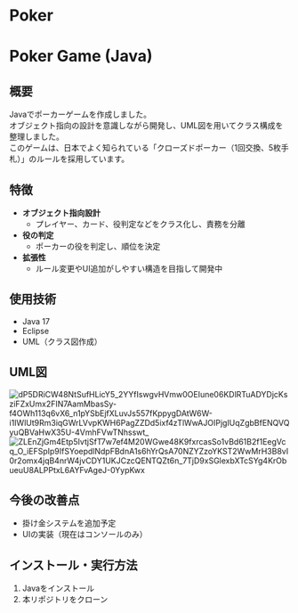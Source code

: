 # Poker
# Poker Game (Java)

## 概要
Javaでポーカーゲームを作成しました。  
オブジェクト指向の設計を意識しながら開発し、UML図を用いてクラス構成を整理しました。  
このゲームは、日本でよく知られている「クローズドポーカー（1回交換、5枚手札）」のルールを採用しています。

## 特徴
- **オブジェクト指向設計**
  - プレイヤー、カード、役判定などをクラス化し、責務を分離
- **役の判定**
  - ポーカーの役を判定し、順位を決定
- **拡張性**
  - ルール変更やUI追加がしやすい構造を目指して開発中

## 使用技術
- Java 17
- Eclipse
- UML（クラス図作成）

## UML図
![dP5DRiCW48NtSufHLicY5_2YYfIswgvHVmw0OEIune06KDlRTuADYDjcKsziFZxUmx2FIN7AamMbasSy-f4OWh113q6vX6_n1pYSbEjfXLuvJs557fKppygDAtW6W-i1IWlUt9Rm3iqGWrLVvpKWH6PagZZDd5ixf4zTlWwAJOIPjgIUqZgbBfENQVQyuQBVaHwX35U-4VmhFVwTNhsswt_](https://github.com/user-attachments/assets/b9208939-945e-4835-979c-bf69dc173cbc)
![ZLEnZjGm4Etp5IvtjSfT7w7ef4M20WGwe48K9fxrcasSo1vBd61B2f1EegVcq_O_iEFSpIp9IfSYoepdlNdpFBdnA1s6hYrQsA70NZYZzoYKST2WwMrH3B8vI0r2omx4jqB4nrW4jvCDY1UKJCzcQENTQZt6n_7TjD9xSGlexbXTcSYg4KrObueuU8ALPPtxL6AYFvAgeJ-0YypKwx](https://github.com/user-attachments/assets/cdf5a89b-c13c-45df-a71a-0d77dcfa67b5)
## 今後の改善点
- 掛け金システムを追加予定
- UIの実装（現在はコンソールのみ）

## インストール・実行方法
1. Javaをインストール
2. 本リポジトリをクローン
